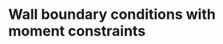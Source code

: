 Wall boundary conditions with moment constraints
================================================


